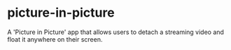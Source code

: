 # picture-in-picture
A 'Picture in Picture' app that allows users to detach a streaming video and float it anywhere on their screen. 
